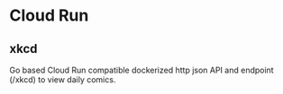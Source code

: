 # Cloud Run

## xkcd

Go based Cloud Run compatible dockerized http json API and endpoint (/xkcd) to view daily comics.


